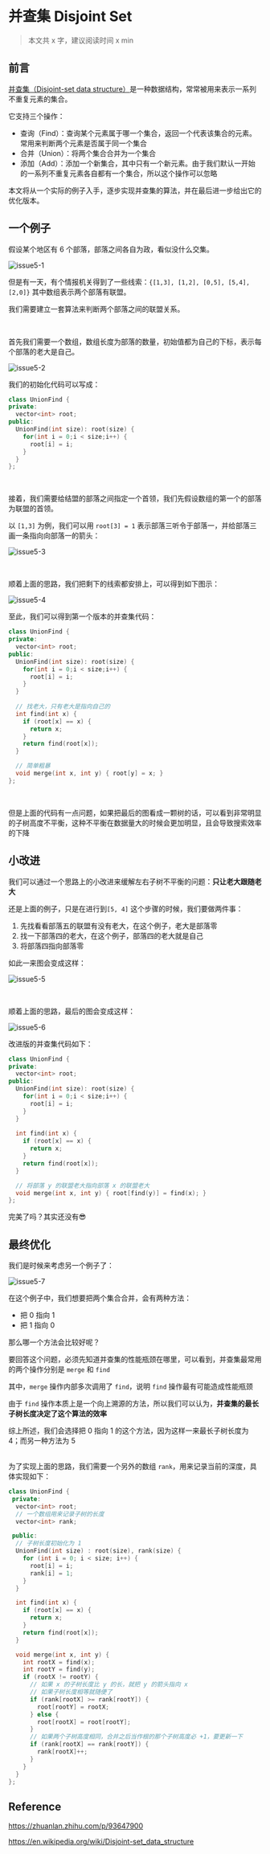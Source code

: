 # 并查集 Disjoint Set

> 本文共 x 字，建议阅读时间 x min



## 前言

[并查集（Disjoint-set data structure）](https://en.wikipedia.org/wiki/Disjoint-set_data_structure)是一种数据结构，常常被用来表示一系列不重复元素的集合。

它支持三个操作：

- 查询（Find）：查询某个元素属于哪一个集合，返回一个代表该集合的元素。常用来判断两个元素是否属于同一个集合
- 合并（Union）：将两个集合合并为一个集合
- 添加（Add）：添加一个新集合，其中只有一个新元素。由于我们默认一开始的一系列不重复元素各自都有一个集合，所以这个操作可以忽略

本文将从一个实际的例子入手，逐步实现并查集的算法，并在最后进一步给出它的优化版本。

## 一个例子

假设某个地区有 6 个部落，部落之间各自为政，看似没什么交集。

![issue5-1](https://raw.githubusercontent.com/Joyee691/blog/main/assets/issue5/issue5-1.svg)

但是有一天，有个情报机关得到了一些线索：`{[1,3], [1,2], [0,5], [5,4], [2,0]}`  其中数组表示两个部落有联盟。

我们需要建立一套算法来判断两个部落之间的联盟关系。

<br />

首先我们需要一个数组，数组长度为部落的数量，初始值都为自己的下标，表示每个部落的老大是自己。

![issue5-2](https://raw.githubusercontent.com/Joyee691/blog/main/assets/issue5/issue5-2.svg)

我们的初始化代码可以写成：

```cpp
class UnionFind {
private:
  vector<int> root;
public:
  UnionFind(int size): root(size) {
    for(int i = 0;i < size;i++) {
      root[i] = i;
    }
  }
};
```

 <br />

接着，我们需要给结盟的部落之间指定一个首领，我们先假设数组的第一个的部落为联盟的首领。

以 `[1,3]` 为例，我们可以用 `root[3] = 1` 表示部落三听令于部落一，并给部落三画一条指向向部落一的箭头：

![issue5-3](https://raw.githubusercontent.com/Joyee691/blog/main/assets/issue5/issue5-3.svg)

<br />

顺着上面的思路，我们把剩下的线索都安排上，可以得到如下图示：

![issue5-4](https://raw.githubusercontent.com/Joyee691/blog/main/assets/issue5/issue5-4.svg)

至此，我们可以得到第一个版本的并查集代码：

```cpp
class UnionFind {
private:
  vector<int> root;
public:
  UnionFind(int size): root(size) {
    for(int i = 0;i < size;i++) {
      root[i] = i;
    }
  }
  
  // 找老大，只有老大是指向自己的
  int find(int x) {
    if (root[x] == x) {
      return x;
    }
    return find(root[x]);
  }

  // 简单粗暴
  void merge(int x, int y) { root[y] = x; }
};
```

<br />

但是上面的代码有一点问题，如果把最后的图看成一颗树的话，可以看到非常明显的子树高度不平衡，这种不平衡在数据量大的时候会更加明显，且会导致搜索效率的下降

## 小改进

我们可以通过一个思路上的小改进来缓解左右子树不平衡的问题：**只让老大跟随老大**

还是上面的例子，只是在进行到`[5, 4]` 这个步骤的时候，我们要做两件事：

1. 先找看看部落五的联盟有没有老大，在这个例子，老大是部落零
2. 找一下部落四的老大，在这个例子，部落四的老大就是自己
3. 将部落四指向部落零

如此一来图会变成这样：

![issue5-5](https://raw.githubusercontent.com/Joyee691/blog/main/assets/issue5/issue5-5.svg)

<br />

顺着上面的思路，最后的图会变成这样：

![issue5-6](https://raw.githubusercontent.com/Joyee691/blog/main/assets/issue5/issue5-6.svg)

改进版的并查集代码如下：

```cpp
class UnionFind {
private:
  vector<int> root;
public:
  UnionFind(int size): root(size) {
    for(int i = 0;i < size;i++) {
      root[i] = i;
    }
  }
  
  int find(int x) {
    if (root[x] == x) {
      return x;
    }
    return find(root[x]);
  }

  // 将部落 y 的联盟老大指向部落 x 的联盟老大
  void merge(int x, int y) { root[find(y)] = find(x); }
};
```

完美了吗？其实还没有😎



## 最终优化

我们是时候来考虑另一个例子了：

![issue5-7](https://raw.githubusercontent.com/Joyee691/blog/main/assets/issue5/issue5-7.svg)

在这个例子中，我们想要把两个集合合并，会有两种方法：

- 把 0 指向 1
- 把 1 指向 0

那么哪一个方法会比较好呢？

要回答这个问题，必须先知道并查集的性能瓶颈在哪里，可以看到，并查集最常用的两个操作分别是 `merge` 和 `find`

其中，`merge` 操作内部多次调用了 `find`，说明 `find` 操作最有可能造成性能瓶颈

由于 `find` 操作本质上是一个向上溯源的方法，所以我们可以认为，**并查集的最长子树长度决定了这个算法的效率**

综上所述，我们会选择把 0 指向 1 的这个方法，因为这样一来最长子树长度为 4；而另一种方法为 5

<br /> 为了实现上面的思路，我们需要一个另外的数组 `rank`，用来记录当前的深度，具体实现如下：

```cpp
class UnionFind {
 private:
  vector<int> root;
  // 一个数组用来记录子树的长度
  vector<int> rank;

 public:
  // 子树长度初始化为 1
  UnionFind(int size) : root(size), rank(size) {
    for (int i = 0; i < size; i++) {
      root[i] = i;
      rank[i] = 1;
    }
  }

  int find(int x) {
    if (root[x] == x) {
      return x;
    }
    return find(root[x]);
  }

  void merge(int x, int y) {
    int rootX = find(x);
    int rootY = find(y);
    if (rootX != rootY) {
      // 如果 x 的子树长度比 y 的长，就把 y 的箭头指向 x
      // 如果子树长度相等就随便了
      if (rank[rootX] >= rank[rootY]) {
        root[rootY] = rootX;
      } else {
        root[rootX] = root[rootY];
      }
      // 如果两个子树高度相同，合并之后当作根的那个子树高度必 +1，要更新一下
      if (rank[rootX] == rank[rootY]) {
        rank[rootX]++;
      }
    }
  }
};

```

## Reference

https://zhuanlan.zhihu.com/p/93647900

https://en.wikipedia.org/wiki/Disjoint-set_data_structure

